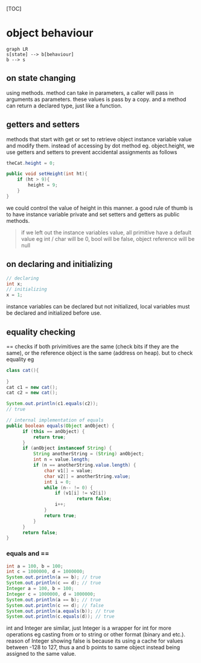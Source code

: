 [TOC]

# object behaviour

```mermaid
graph LR
s[state] --> b[behaviour]
b --> s
```

## on state changing

using methods. method can take in parameters, a caller will pass in arguments as parameters. these values is pass by a copy. and a method can return a declared type, just like a function.

## getters and setters

methods that start with get or set to retrieve object instance variable value and modify them. instead of accessing by dot method eg. object.height, we use getters and setters to prevent accidental assignments as follows

```java
theCat.height = 0;

public void setHeight(int ht){
    if (ht > 9){
        height = 9;
    }
}
```

we could control the value of height in this manner. a good rule of thumb is to have instance variable private and set setters and getters as public methods.

> if we left out the instance variables value, all primitive have a default value eg int / char will be 0, bool will be false, object reference will be null

## on declaring and initializing

```java
// declaring
int x;
// initializing
x = 1;
```

instance variables can be declared but not initialized, local variables must be declared and initialized before use.

## equality checking

== checks if both privimitives are the same (check bits if they are the same), or the reference object is the same (address on heap). but to check equality eg

```java
class cat(){
    
}
cat c1 = new cat();
cat c2 = new cat();

System.out.println(c1.equals(c2));
// true

// internal implementation of equals
public boolean equals(Object anObject) {
      if (this == anObject) {
          return true;
      }
      if (anObject instanceof String) {
          String anotherString = (String) anObject;
          int n = value.length;
          if (n == anotherString.value.length) {
              char v1[] = value;
              char v2[] = anotherString.value;
              int i = 0;
              while (n-- != 0) {
                  if (v1[i] != v2[i])
                          return false;
                  i++;
              }
              return true;
          }
      }
      return false;
}
```

### equals and ==

```java
int a = 100, b = 100;
int c = 1000000, d = 1000000;
System.out.println(a == b); // true
System.out.println(c == d); // true
Integer a = 100, b = 100;
Integer c = 1000000, d = 1000000;
System.out.println(a == b); // true
System.out.println(c == d); // false
System.out.println(a.equals(b)); // true
System.out.println(c.equals(d)); // true
```

int and Integer are similar, just Integer is a wrapper for int for more operations eg casting from or to string or other format (binary and etc.). reason of Integer showing false is because its using a cache for values between -128 to 127, thus a and b points to same object instead being assigned to the same value.

